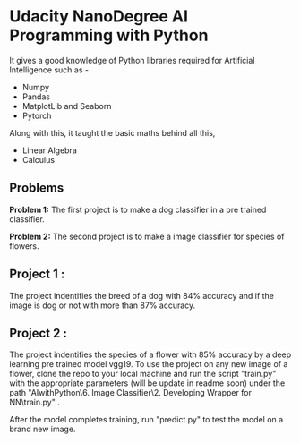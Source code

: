 # Udacity NanoDegree AI Programming with Python
It gives a good knowledge of Python libraries required for Artificial Intelligence such as - 
- Numpy
- Pandas
- MatplotLib and Seaborn
- Pytorch

Along with this, it taught the basic maths behind all this,
- Linear Algebra
- Calculus

## Problems
**Problem 1:** The first project is to make a dog classifier in a pre trained classifier.

**Problem 2:** The second project is to make a image classifier for species of flowers.

## Project 1 :
The project indentifies the breed of a dog with 84% accuracy and if the image is dog or not with more than 87% accuracy.

## Project 2 :
The project indentifies the species of a flower with 85% accuracy by a deep learning pre trained model vgg19. To use the project on any new 
image of a flower, clone the repo to your local machine and run the script "train.py" with the appropriate parameters (will be update in 
readme soon) under the path "AIwithPython\6. Image Classifier\2. Developing Wrapper for NN\train.py" .

After the model completes training, run "predict.py" to test the model on a brand new image. 
